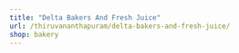 ```yaml
---
title: "Delta Bakers And Fresh Juice"
url: /thiruvananthapuram/delta-bakers-and-fresh-juice/
shop: bakery
---
```


